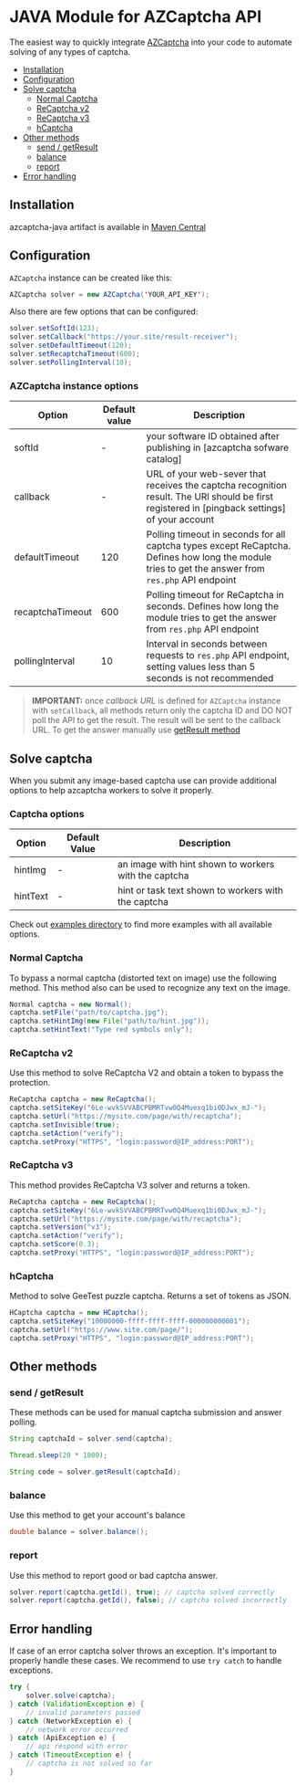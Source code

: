 # JAVA Module for AZCaptcha API
The easiest way to quickly integrate [AZCaptcha] into your code to automate solving of any types of captcha.

- [Installation](#installation)
- [Configuration](#configuration)
- [Solve captcha](#solve-captcha)
  - [Normal Captcha](#normal-captcha)
  - [ReCaptcha v2](#recaptcha-v2)
  - [ReCaptcha v3](#recaptcha-v3)
  - [hCaptcha](#hcaptcha)
- [Other methods](#other-methods)
  - [send / getResult](#send--getresult)
  - [balance](#balance)
  - [report](#report)
- [Error handling](#error-handling)


## Installation
azcaptcha-java artifact is available in [Maven Central]

## Configuration
`AZCaptcha` instance can be created like this:
```java
AZCaptcha solver = new AZCaptcha('YOUR_API_KEY');
```
Also there are few options that can be configured:
```java
solver.setSoftId(123);
solver.setCallback("https://your.site/result-receiver");
solver.setDefaultTimeout(120);
solver.setRecaptchaTimeout(600);
solver.setPollingInterval(10);
```

### AZCaptcha instance options

|Option|Default value|Description|
|---|---|---|
|softId|-|your software ID obtained after publishing in [azcaptcha sofware catalog]|
|callback|-|URL of your web-sever that receives the captcha recognition result. The URl should be first registered in [pingback settings] of your account|
|defaultTimeout|120|Polling timeout in seconds for all captcha types except ReCaptcha. Defines how long the module tries to get the answer from `res.php` API endpoint|
|recaptchaTimeout|600|Polling timeout for ReCaptcha in seconds. Defines how long the module tries to get the answer from `res.php` API endpoint|
|pollingInterval|10|Interval in seconds between requests to `res.php` API endpoint, setting values less than 5 seconds is not recommended|

>  **IMPORTANT:** once *callback URL* is defined for `AZCaptcha` instance with `setCallback`, all methods return only the captcha ID and DO NOT poll the API to get the result. The result will be sent to the callback URL.
To get the answer manually use [getResult method](#send--getresult)

## Solve captcha
When you submit any image-based captcha use can provide additional options to help azcaptcha workers to solve it properly.

### Captcha options
|Option|Default Value|Description|
|---|---|---|
|hintImg|-|an image with hint shown to workers with the captcha|
|hintText|-|hint or task text shown to workers with the captcha|

Check out [examples directory] to find more examples with all available options.

### Normal Captcha
To bypass a normal captcha (distorted text on image) use the following method. This method also can be used to recognize any text on the image.

```java
Normal captcha = new Normal();
captcha.setFile("path/to/captcha.jpg");
captcha.setHintImg(new File("path/to/hint.jpg"));
captcha.setHintText("Type red symbols only");
```

### ReCaptcha v2
Use this method to solve ReCaptcha V2 and obtain a token to bypass the protection.

```java
ReCaptcha captcha = new ReCaptcha();
captcha.setSiteKey("6Le-wvkSVVABCPBMRTvw0Q4Muexq1bi0DJwx_mJ-");
captcha.setUrl("https://mysite.com/page/with/recaptcha");
captcha.setInvisible(true);
captcha.setAction("verify");
captcha.setProxy("HTTPS", "login:password@IP_address:PORT");
```
### ReCaptcha v3
This method provides ReCaptcha V3 solver and returns a token.

```java
ReCaptcha captcha = new ReCaptcha();
captcha.setSiteKey("6Le-wvkSVVABCPBMRTvw0Q4Muexq1bi0DJwx_mJ-");
captcha.setUrl("https://mysite.com/page/with/recaptcha");
captcha.setVersion("v3");
captcha.setAction("verify");
captcha.setScore(0.3);
captcha.setProxy("HTTPS", "login:password@IP_address:PORT");
```

### hCaptcha
Method to solve GeeTest puzzle captcha. Returns a set of tokens as JSON.

```java
HCaptcha captcha = new HCaptcha();
captcha.setSiteKey("10000000-ffff-ffff-ffff-000000000001");
captcha.setUrl("https://www.site.com/page/");
captcha.setProxy("HTTPS", "login:password@IP_address:PORT");
```

## Other methods

### send / getResult
These methods can be used for manual captcha submission and answer polling.

```java
String captchaId = solver.send(captcha);

Thread.sleep(20 * 1000);

String code = solver.getResult(captchaId);
```
### balance
Use this method to get your account's balance

```java
double balance = solver.balance();
```
### report
Use this method to report good or bad captcha answer.

```java
solver.report(captcha.getId(), true); // captcha solved correctly
solver.report(captcha.getId(), false); // captcha solved incorrectly
```

## Error handling
If case of an error captcha solver throws an exception. It's important to properly handle these cases. We recommend to use `try catch` to handle exceptions.

```java
try {
    solver.solve(captcha);
} catch (ValidationException e) {
    // invalid parameters passed
} catch (NetworkException e) {
    // network error occurred
} catch (ApiException e) {
    // api respond with error
} catch (TimeoutException e) {
    // captcha is not solved so far
}
```
[Maven Central]: https://search.maven.org/artifact/com.github.azcaptcha/azcaptcha-java
[examples directory]: /src/main/java/examples
[AZCaptcha]: https://azcaptcha.com/
